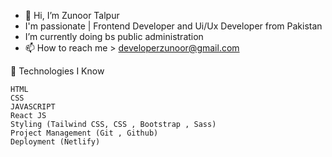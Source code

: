 - 👋 Hi, I’m Zunoor Talpur
- I'm passionate | Frontend Developer and Ui/Ux Developer from Pakistan
- I’m currently doing bs public administration 
- 📫 How to reach me > developerzunoor@gmail.com


🤖 Technologies I Know

    HTML
    CSS
    JAVASCRIPT
    React JS
    Styling (Tailwind CSS, CSS , Bootstrap , Sass)
    Project Management (Git , Github)
    Deployment (Netlify)

